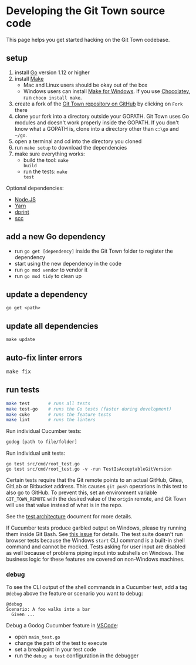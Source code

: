 # Developing the Git Town source code

This page helps you get started hacking on the Git Town codebase.

## setup

1. install [Go](https://golang.org) version 1.12 or higher
2. install [Make](https://www.gnu.org/software/make)
   - Mac and Linux users should be okay out of the box
   - Windows users can install
     [Make for Windows](https://gnuwin32.sourceforge.net/packages/make.htm). If
     you use [Chocolatey](https://chocolatey.org), run `choco install make`.
3. create a fork of the
   [Git Town repository on GitHub](https://github.com/git-town/git-town) by
   clicking on `Fork` there
4. clone your fork into a directory outside your GOPATH. Git Town uses Go
   modules and doesn't work properly inside the GOPATH. If you don't know what a
   GOPATH is, clone into a directory other than `c:\go` and `~/go`.
5. open a terminal and cd into the directory you cloned
6. run <code textrun="verify-make-command">make setup</code> to download the
   dependencies
7. make sure everything works:
   - build the tool: <code textrun="verify-make-command">make build</code>
   - run the tests: <code textrun="verify-make-command">make test</code>

Optional dependencies:

- [Node.JS](https://nodejs.org)
- [Yarn](https://yarnpkg.com/)
- [dprint](https://dprint.dev)
- [scc](https://github.com/boyter/scc)

## add a new Go dependency

- run `go get [dependency]` inside the Git Town folder to register the
  dependency
- start using the new dependency in the code
- run `go mod vendor` to vendor it
- run `go mod tidy` to clean up

## update a dependency

```
go get <path>
```

## update all dependencies

<code textrun="verify-make-command">make update</code>

## auto-fix linter errors

<pre textrun="verify-make-command">
make fix
</pre>

## run tests

```bash
make test       # runs all tests
make test-go    # runs the Go tests (faster during development)
make cuke       # runs the feature tests
make lint       # runs the linters
```

Run individual Cucumber tests:

```bash
godog [path to file/folder]
```

Run individual unit tests:

```
go test src/cmd/root_test.go
go test src/cmd/root_test.go -v -run TestIsAcceptableGitVersion
```

Certain tests require that the Git remote points to an actual GitHub, Gitea,
GitLab or Bitbucket address. This causes `git push` operations in this test to
also go to GitHub. To prevent this, set an environment variable
`GIT_TOWN_REMOTE` with the desired value of the `origin` remote, and Git Town
will use that value instead of what is in the repo.

See the [test architecture](test-architecture.md) document for more details.

If Cucumber tests produce garbled output on Windows, please try running them
inside Git Bash. See [this issue](https://github.com/cucumber/godog/issues/129)
for details. The test suite doesn't run browser tests because the Windows
`start` CLI command is a built-in shell command and cannot be mocked. Tests
asking for user input are disabled as well because of problems piping input into
subshells on Windows. The business logic for these features are covered on
non-Windows machines.

### debug

To see the CLI output of the shell commands in a Cucumber test, add a tag
`@debug` above the feature or scenario you want to debug:

```cucumber
@debug
Scenario: A foo walks into a bar
  Given ...
```

Debug a Godog Cucumber feature in [VSCode](https://code.visualstudio.com):

- open `main_test.go`
- change the path of the test to execute
- set a breakpoint in your test code
- run the `debug a test` configuration in the debugger
